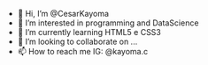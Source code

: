 - 👋 Hi, I’m @CesarKayoma
- 👀 I’m interested in programming and DataScience
- 🌱 I’m currently learning HTML5 e CSS3
- 💞️ I’m looking to collaborate on ...
- 📫 How to reach me IG: @kayoma.c

<!---
CesarKayoma/CesarKayoma is a ✨ special ✨ repository because its `README.md` (this file) appears on your GitHub profile.
You can click the Preview link to take a look at your changes.
--->
